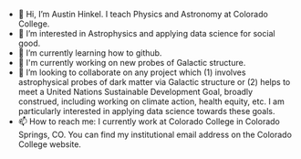 - 👋 Hi, I’m Austin Hinkel.  I teach Physics and Astronomy at Colorado College. 
- 👀 I’m interested in Astrophysics and applying data science for social good. 
- 🌱 I’m currently learning how to github. 
- 💼 I'm currently working on new probes of Galactic structure.
- 💞️ I’m looking to collaborate on any project which (1) involves astrophysical probes of dark matter via Galactic structure or (2) helps to meet a United Nations Sustainable Development Goal, broadly construed, including working on climate action, health equity, etc.  I am particularly interested in applying data science towards these goals. 
- 📫 How to reach me: I currently work at Colorado College in Colorado Springs, CO.  You can find my institutional email address on the Colorado College website. 

<!---
ahinkel/ahinkel is a ✨ special ✨ repository because its `README.md` (this file) appears on your GitHub profile.
You can click the Preview link to take a look at your changes.
--->
